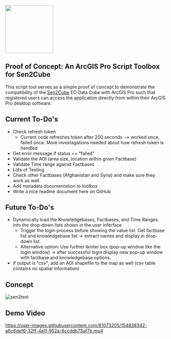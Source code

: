 <img src="https://manual.sen2cube.at/img/logo_b.png" height="150px" align="center">


## Proof of Concept: An ArcGIS Pro Script Toolbox for Sen2Cube

This script tool serves as a simple proof of concept to demonstrate the compatibility of the [Sen2Cube](https://www.sen2cube.at/) EO Data Cube with ArcGIS Pro such that registered users can access the application directly from within their ArcGIS Pro desktop software.

## Current To-Do's
- Check refresh token
  - Current code refreshes token after 200 seconds --> worked once, failed once. More investagations needed about how refresh token is handled
- Get error message if status == "failed"
- Validate the AOI (area size, location within given Factbase)
- Validate Time range against Factbases
- Lots of Testing
- Check other Factbases (Afghanistan and Syria) and make sure they work as well
- Add metadata documentation to toolbox
- Write a nice readme document here on GitHub

## Future To-Do's
- Dynamically load the Knowledgebases, Factbases, and Time Ranges into the drop-down lists shown in the user inferface
  - Trigger the login process before showing the value list. Get factbase list and knowledgebase list -> extract names and display in drop-down list. 
  - Alternative option: Use further tkinter box (pop-up window like the login window) -> after successful login display new pop-up window with factbase and knowledgebase options.
- If output is "csv", add an AOI shapefile to the map as well (csv table contains no spatial information)

## Concept
<!-- ![image](https://user-images.githubusercontent.com/81073205/154639979-d092f2bc-8c99-4192-b123-1166612a5ab0.png) -->

![sen2test](https://user-images.githubusercontent.com/81073205/154641356-e1387c56-3cbd-4ecb-983e-72aec67f9ea8.png)


## Demo Video

https://user-images.githubusercontent.com/81073205/154838342-a6c6def6-32ff-4a1f-952a-6ccddb73af7b.mp4

